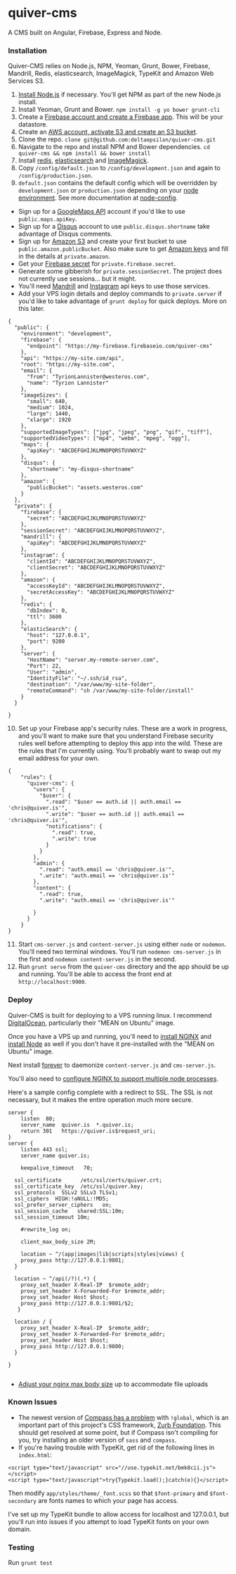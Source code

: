 quiver-cms
==========

A CMS built on Angular, Firebase, Express and Node.

### Installation
Quiver-CMS relies on Node.js, NPM, Yeoman, Grunt, Bower, Firebase, Mandrill, Redis, elasticsearch, ImageMagick, TypeKit and Amazon Web Services S3.

1. [Install Node.js](http://howtonode.org/how-to-install-nodejs) if necessary. You'll get NPM as part of the new Node.js install.
2. Install Yeoman, Grunt and Bower. ```npm install -g yo bower grunt-cli```
3. Create a [Firebase account and create a Firebase app](https://www.firebase.com/). This will be your datastore.
4. Create an [AWS account, activate S3 and create an S3 bucket](http://docs.aws.amazon.com/AmazonS3/latest/gsg/SigningUpforS3.html).
5. Clone the repo. ```clone git@github.com:deltaepsilon/quiver-cms.git```
6. Navigate to the repo and install NPM and Bower dependencies. ```cd quiver-cms && npm install && bower install```
7. Install [redis](https://www.digitalocean.com/community/tutorials/how-to-install-and-use-redis), [elasticsearch](https://www.digitalocean.com/community/tutorials/how-to-install-elasticsearch-on-an-ubuntu-vps) and [ImageMagick](https://help.ubuntu.com/community/ImageMagick).
8. Copy ```/config/default.json``` to ```/config/development.json``` and again to ```/config/production.json```.
9. ```default.json``` contains the default config which will be overridden by ```development.json``` or ```production.json``` depending on your [node environment](http://stackoverflow.com/questions/16978256/what-is-node-env-in-express). See more documentation at [node-config](https://github.com/lorenwest/node-config).

- Sign up for a [GoogleMaps API](https://developers.google.com/maps/) account if you'd like to use ```public.maps.apiKey```.
- Sign up for a [Disqus](https://disqus.com/) account to use ```public.disqus.shortname``` take advantage of Disqus comments.
- Sign up for [Amazon S3](http://aws.amazon.com/s3/) and create your first bucket to use ```public.amazon.publicBucket```. Also make sure to get [Amazon keys](http://docs.aws.amazon.com/AWSSimpleQueueService/latest/SQSGettingStartedGuide/AWSCredentials.html) and fill in the details at ```private.amazon```.
- Get your [Firebase secret](https://www.firebase.com/docs/web/guide/login/custom.html) for ```private.firebase.secret```.
- Generate some gibberish for ```private.sessionSecret```. The project does not currently use sessions... but it might.
- You'll need [Mandrill](https://www.mandrill.com/signup/) and [Instagram](http://instagram.com/developer) api keys to use those services.
- Add your VPS login details and deploy commands to ```private.server``` if you'd like to take advantage of ```grunt deploy``` for quick deploys. More on this later.

```
{
  "public": {
    "environment": "development",
    "firebase": {
      "endpoint": "https://my-firebase.firebaseio.com/quiver-cms"
    },
    "api": "https://my-site.com/api",
    "root": "https://my-site.com",
    "email": {
      "from": "TyrionLannister@westeros.com",
      "name": "Tyrion Lannister"
    },
    "imageSizes": {
      "small": 640,
      "medium": 1024,
      "large": 1440,
      "xlarge": 1920
    },
    "supportedImageTypes": ["jpg", "jpeg", "png", "gif", "tiff"],
    "supportedVideoTypes": ["mp4", "webm", "mpeg", "ogg"],
    "maps": {
      "apiKey": "ABCDEFGHIJKLMNOPQRSTUVWXYZ"
    },
    "disqus": {
      "shortname": "my-disqus-shortname"
    },
    "amazon": {
      "publicBucket": "assets.westeros.com"
    }
  },
  "private": {
    "firebase": {
      "secret": "ABCDEFGHIJKLMNOPQRSTUVWXYZ"
    },
    "sessionSecret": "ABCDEFGHIJKLMNOPQRSTUVWXYZ",
    "mandrill": {
      "apiKey": "ABCDEFGHIJKLMNOPQRSTUVWXYZ"
    },
    "instagram": {
      "clientId": "ABCDEFGHIJKLMNOPQRSTUVWXYZ",
      "clientSecret": "ABCDEFGHIJKLMNOPQRSTUVWXYZ"
    },
    "amazon": {
      "accessKeyId": "ABCDEFGHIJKLMNOPQRSTUVWXYZ",
      "secretAccessKey": "ABCDEFGHIJKLMNOPQRSTUVWXYZ"
    },
    "redis": {
      "dbIndex": 0,
      "ttl": 3600
    },
    "elasticSearch": {
      "host": "127.0.0.1",
      "port": 9200
    },
    "server": {
      "HostName": "server.my-remote-server.com",
      "Port": 22,
      "User": "admin",
      "IdentityFile": "~/.ssh/id_rsa",
      "destination": "/var/www/my-site-folder",
      "remoteCommand": "sh /var/www/my-site-folder/install"
    }
  }

}
```

10. Set up your Firebase app's security rules. These are a work in progress, and you'll want to make sure that you understand Firebase security rules well before attempting to deploy this app into the wild. These are the rules that I'm currently using. You'll probably want to swap out my email address for your own.

```
{
    "rules": {
      "quiver-cms": {
        "users": {
          "$user": {
            ".read": "$user == auth.id || auth.email == 'chris@quiver.is'",
            ".write": "$user == auth.id || auth.email == 'chris@quiver.is'",
            "notifications": {
              ".read": true,
              ".write": true
            }
          }
        },
        "admin": {
          ".read": "auth.email == 'chris@quiver.is'",
          ".write": "auth.email == 'chris@quiver.is'"
        },
        "content": {
          ".read": true,
          ".write": "auth.email == 'chris@quiver.is'"

        }
      }
    }
}
```

11. Start ```cms-server.js``` and ```content-server.js``` using either ```node``` or ```nodemon```. You'll need two terminal windows. You'll run ```nodemon cms-server.js``` in the first and ```nodemon content-server.js``` in the second.
12. Run ```grunt serve``` from the ```quiver-cms``` directory and the app should be up and running. You'll be able to access the front end at ```http://localhost:9900```.

### Deploy
Quiver-CMS is built for deploying to a VPS running linux. I recommend [DigitalOcean](https://www.digitalocean.com/?refcode=d5bfb6736f8e), particularly their "MEAN on Ubuntu" image.

Once you have a VPS up and running, you'll need to [install NGINX](https://www.digitalocean.com/community/tutorials/how-to-install-nginx-on-ubuntu-14-04-lts)
and [install Node](https://www.digitalocean.com/community/tutorials/how-to-install-node-js-on-an-ubuntu-14-04-server)
as well if you don't have it pre-installed with the "MEAN on Ubuntu" image.

Next install [forever](https://www.npmjs.org/package/forever) to daemonize ```content-server.js``` and ```cms-server.js```.

You'll also need to [configure NGINX to support multiple node processes](https://www.digitalocean.com/community/tutorials/how-to-host-multiple-node-js-applications-on-a-single-vps-with-nginx-forever-and-crontab).


Here's a sample config complete with a redirect to SSL. The SSL is not necessary, but it makes the entire operation much more secure.

```
server {
	listen 	80;
	server_name  quiver.is  *.quiver.is;
	return 301   https://quiver.is$request_uri;
}
server {
	listen 443 ssl;
	server_name quiver.is;

	keepalive_timeout   70;

  ssl_certificate      /etc/ssl/certs/quiver.crt;
  ssl_certificate_key  /etc/ssl/quiver.key;
  ssl_protocols  SSLv2 SSLv3 TLSv1;
  ssl_ciphers  HIGH:!aNULL:!MD5;
  ssl_prefer_server_ciphers   on;
  ssl_session_cache   shared:SSL:10m;
  ssl_session_timeout 10m;

	#rewrite_log on;

	client_max_body_size 2M;

	location ~ ^/(app|images|lib|scripts|styles|views) {
    proxy_pass http://127.0.0.1:9801;
  }

  location ~ ^/api(/?)(.*) {
    proxy_set_header X-Real-IP  $remote_addr;
    proxy_set_header X-Forwarded-For $remote_addr;
    proxy_set_header Host $host;
    proxy_pass http://127.0.0.1:9801/$2;
   }

  location / {
    proxy_set_header X-Real-IP  $remote_addr;
    proxy_set_header X-Forwarded-For $remote_addr;
    proxy_set_header Host $host;
    proxy_pass http://127.0.0.1:9800;
  }

}


```

- [Adjust your nginx max body size](http://www.cyberciti.biz/faq/linux-unix-bsd-nginx-413-request-entity-too-large/) up to accommodate file uploads

### Known Issues

- The newest version of [Compass has a problem](http://stackoverflow.com/questions/25580933/zurb-foundation-sass-not-compiling-completely) with ```!global```, which is an important part of this project's CSS framework, [Zurb Foundation](http://foundation.zurb.com/docs/). This should get resolved at some point, but if Compass isn't compiling for you, try installing an older version of ```sass``` and ```compass```.
- If you're having trouble with TypeKit, get rid of the following lines in ```index.html```:

```
<script type="text/javascript" src="//use.typekit.net/bmk8cii.js"></script>
<script type="text/javascript">try{Typekit.load();}catch(e){}</script>
```

Then modify ```app/styles/theme/_font.scss``` so that ```$font-primary``` and ```$font-secondary``` are fonts names to which your page has access.

I've set up my TypeKit bundle to allow access for localhost and 127.0.0.1, but you'll run into issues if you attempt to load TypeKit fonts on your own domain.

### Testing

Run ```grunt test```

